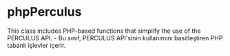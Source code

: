 # phpPerculus
This class includes PHP-based functions that simplify the use of the PERCULUS API. - Bu sınıf, PERCULUS API'sinin kullanımını basitleştiren PHP tabanlı işlevler içerir.
